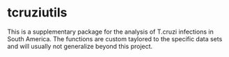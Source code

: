 # tcruziutils

This is a supplementary package for the analysis of T.cruzi infections in South
America. The functions are custom taylored to the specific data sets and will
usually not generalize beyond this project.
